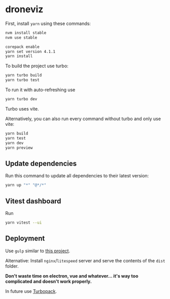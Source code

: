 # droneviz

First, install `yarn` using these commands:

```bash
nvm install stable
nvm use stable

corepack enable
yarn set version 4.1.1
yarn install
```

To build the project use turbo:

```bash
yarn turbo build
yarn turbo test
```

To run it with auto-refreshing use

```bash
yarn turbo dev
```

Turbo uses vite.

Alternatively, you can also run every command without turbo and only use vite:

```bash
yarn build
yarn test
yarn dev
yarn preview
```

## Update dependencies

Run this command to update all dependencies to their latest version:

```bash
yarn up "*" "@*/*"
```

## Vitest dashboard

Run

```bash
yarn vitest --ui
```

## Deployment

Use `gulp` similar to [this project](https://github.com/blheli-configurator/blheli-configurator/blob/master/gulpfile.js).

Alternative: Install `nginx`/`litespeed` server and serve the contents of the `dist` folder.

**Don't waste time on electron, vue and whatever... it's way too complicated and doesn't work properly.**

In future use [Turbopack](https://turbo.build/pack/docs).
